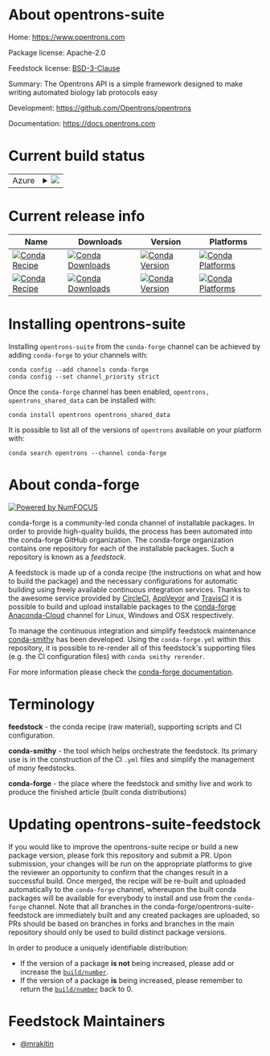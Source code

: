 About opentrons-suite
=====================

Home: https://www.opentrons.com

Package license: Apache-2.0

Feedstock license: [BSD-3-Clause](https://github.com/conda-forge/opentrons-suite-feedstock/blob/master/LICENSE.txt)

Summary: The Opentrons API is a simple framework designed to make writing automated
biology lab protocols easy


Development: https://github.com/Opentrons/opentrons

Documentation: https://docs.opentrons.com

Current build status
====================


<table>
    
  <tr>
    <td>Azure</td>
    <td>
      <details>
        <summary>
          <a href="https://dev.azure.com/conda-forge/feedstock-builds/_build/latest?definitionId=13560&branchName=master">
            <img src="https://dev.azure.com/conda-forge/feedstock-builds/_apis/build/status/opentrons-suite-feedstock?branchName=master">
          </a>
        </summary>
        <table>
          <thead><tr><th>Variant</th><th>Status</th></tr></thead>
          <tbody><tr>
              <td>linux_64</td>
              <td>
                <a href="https://dev.azure.com/conda-forge/feedstock-builds/_build/latest?definitionId=13560&branchName=master">
                  <img src="https://dev.azure.com/conda-forge/feedstock-builds/_apis/build/status/opentrons-suite-feedstock?branchName=master&jobName=linux&configuration=linux_64_" alt="variant">
                </a>
              </td>
            </tr><tr>
              <td>osx_64_python3.7.____cpython</td>
              <td>
                <a href="https://dev.azure.com/conda-forge/feedstock-builds/_build/latest?definitionId=13560&branchName=master">
                  <img src="https://dev.azure.com/conda-forge/feedstock-builds/_apis/build/status/opentrons-suite-feedstock?branchName=master&jobName=osx&configuration=osx_64_python3.7.____cpython" alt="variant">
                </a>
              </td>
            </tr><tr>
              <td>osx_64_python3.8.____cpython</td>
              <td>
                <a href="https://dev.azure.com/conda-forge/feedstock-builds/_build/latest?definitionId=13560&branchName=master">
                  <img src="https://dev.azure.com/conda-forge/feedstock-builds/_apis/build/status/opentrons-suite-feedstock?branchName=master&jobName=osx&configuration=osx_64_python3.8.____cpython" alt="variant">
                </a>
              </td>
            </tr><tr>
              <td>osx_64_python3.9.____cpython</td>
              <td>
                <a href="https://dev.azure.com/conda-forge/feedstock-builds/_build/latest?definitionId=13560&branchName=master">
                  <img src="https://dev.azure.com/conda-forge/feedstock-builds/_apis/build/status/opentrons-suite-feedstock?branchName=master&jobName=osx&configuration=osx_64_python3.9.____cpython" alt="variant">
                </a>
              </td>
            </tr><tr>
              <td>win_64_python3.7.____cpython</td>
              <td>
                <a href="https://dev.azure.com/conda-forge/feedstock-builds/_build/latest?definitionId=13560&branchName=master">
                  <img src="https://dev.azure.com/conda-forge/feedstock-builds/_apis/build/status/opentrons-suite-feedstock?branchName=master&jobName=win&configuration=win_64_python3.7.____cpython" alt="variant">
                </a>
              </td>
            </tr><tr>
              <td>win_64_python3.8.____cpython</td>
              <td>
                <a href="https://dev.azure.com/conda-forge/feedstock-builds/_build/latest?definitionId=13560&branchName=master">
                  <img src="https://dev.azure.com/conda-forge/feedstock-builds/_apis/build/status/opentrons-suite-feedstock?branchName=master&jobName=win&configuration=win_64_python3.8.____cpython" alt="variant">
                </a>
              </td>
            </tr><tr>
              <td>win_64_python3.9.____cpython</td>
              <td>
                <a href="https://dev.azure.com/conda-forge/feedstock-builds/_build/latest?definitionId=13560&branchName=master">
                  <img src="https://dev.azure.com/conda-forge/feedstock-builds/_apis/build/status/opentrons-suite-feedstock?branchName=master&jobName=win&configuration=win_64_python3.9.____cpython" alt="variant">
                </a>
              </td>
            </tr>
          </tbody>
        </table>
      </details>
    </td>
  </tr>
</table>

Current release info
====================

| Name | Downloads | Version | Platforms |
| --- | --- | --- | --- |
| [![Conda Recipe](https://img.shields.io/badge/recipe-opentrons-green.svg)](https://anaconda.org/conda-forge/opentrons) | [![Conda Downloads](https://img.shields.io/conda/dn/conda-forge/opentrons.svg)](https://anaconda.org/conda-forge/opentrons) | [![Conda Version](https://img.shields.io/conda/vn/conda-forge/opentrons.svg)](https://anaconda.org/conda-forge/opentrons) | [![Conda Platforms](https://img.shields.io/conda/pn/conda-forge/opentrons.svg)](https://anaconda.org/conda-forge/opentrons) |
| [![Conda Recipe](https://img.shields.io/badge/recipe-opentrons_shared_data-green.svg)](https://anaconda.org/conda-forge/opentrons_shared_data) | [![Conda Downloads](https://img.shields.io/conda/dn/conda-forge/opentrons_shared_data.svg)](https://anaconda.org/conda-forge/opentrons_shared_data) | [![Conda Version](https://img.shields.io/conda/vn/conda-forge/opentrons_shared_data.svg)](https://anaconda.org/conda-forge/opentrons_shared_data) | [![Conda Platforms](https://img.shields.io/conda/pn/conda-forge/opentrons_shared_data.svg)](https://anaconda.org/conda-forge/opentrons_shared_data) |

Installing opentrons-suite
==========================

Installing `opentrons-suite` from the `conda-forge` channel can be achieved by adding `conda-forge` to your channels with:

```
conda config --add channels conda-forge
conda config --set channel_priority strict
```

Once the `conda-forge` channel has been enabled, `opentrons, opentrons_shared_data` can be installed with:

```
conda install opentrons opentrons_shared_data
```

It is possible to list all of the versions of `opentrons` available on your platform with:

```
conda search opentrons --channel conda-forge
```


About conda-forge
=================

[![Powered by
NumFOCUS](https://img.shields.io/badge/powered%20by-NumFOCUS-orange.svg?style=flat&colorA=E1523D&colorB=007D8A)](https://numfocus.org)

conda-forge is a community-led conda channel of installable packages.
In order to provide high-quality builds, the process has been automated into the
conda-forge GitHub organization. The conda-forge organization contains one repository
for each of the installable packages. Such a repository is known as a *feedstock*.

A feedstock is made up of a conda recipe (the instructions on what and how to build
the package) and the necessary configurations for automatic building using freely
available continuous integration services. Thanks to the awesome service provided by
[CircleCI](https://circleci.com/), [AppVeyor](https://www.appveyor.com/)
and [TravisCI](https://travis-ci.com/) it is possible to build and upload installable
packages to the [conda-forge](https://anaconda.org/conda-forge)
[Anaconda-Cloud](https://anaconda.org/) channel for Linux, Windows and OSX respectively.

To manage the continuous integration and simplify feedstock maintenance
[conda-smithy](https://github.com/conda-forge/conda-smithy) has been developed.
Using the ``conda-forge.yml`` within this repository, it is possible to re-render all of
this feedstock's supporting files (e.g. the CI configuration files) with ``conda smithy rerender``.

For more information please check the [conda-forge documentation](https://conda-forge.org/docs/).

Terminology
===========

**feedstock** - the conda recipe (raw material), supporting scripts and CI configuration.

**conda-smithy** - the tool which helps orchestrate the feedstock.
                   Its primary use is in the construction of the CI ``.yml`` files
                   and simplify the management of *many* feedstocks.

**conda-forge** - the place where the feedstock and smithy live and work to
                  produce the finished article (built conda distributions)


Updating opentrons-suite-feedstock
==================================

If you would like to improve the opentrons-suite recipe or build a new
package version, please fork this repository and submit a PR. Upon submission,
your changes will be run on the appropriate platforms to give the reviewer an
opportunity to confirm that the changes result in a successful build. Once
merged, the recipe will be re-built and uploaded automatically to the
`conda-forge` channel, whereupon the built conda packages will be available for
everybody to install and use from the `conda-forge` channel.
Note that all branches in the conda-forge/opentrons-suite-feedstock are
immediately built and any created packages are uploaded, so PRs should be based
on branches in forks and branches in the main repository should only be used to
build distinct package versions.

In order to produce a uniquely identifiable distribution:
 * If the version of a package **is not** being increased, please add or increase
   the [``build/number``](https://docs.conda.io/projects/conda-build/en/latest/resources/define-metadata.html#build-number-and-string).
 * If the version of a package **is** being increased, please remember to return
   the [``build/number``](https://docs.conda.io/projects/conda-build/en/latest/resources/define-metadata.html#build-number-and-string)
   back to 0.

Feedstock Maintainers
=====================

* [@mrakitin](https://github.com/mrakitin/)

